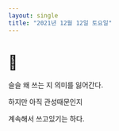 ```yaml
---
layout: single
title: "2021년 12월 12일 토요일"
---
```


# 📖

슬슬 왜 쓰는 지 의미를 잃어간다.

하지만 아직 관성때문인지

계속해서 쓰고있기는 하다.
